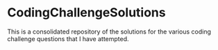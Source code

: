 # CodingChallengeSolutions

This is a consolidated repository of the solutions for the various coding challenge questions that I have attempted.
